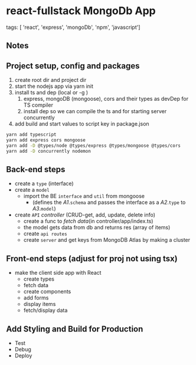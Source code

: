 
# react-fullstack MongoDb App

tags: [ 'react', 'express', 'mongoDb', 'npm', 'javascript']

## Notes

## Project setup, config and packages

1. create root dir and project dir
2. start the nodejs app via yarn init
3. install ts and dep (local or -g )
   1. express, mongoDB (mongoose), cors and their types as devDep for TS compiler
   2. install dep so we can compile the ts and for starting server concurrently
4. add build and start values to script key in package.json

```bash
yarn add typescript
yarn add express cors mongoose
yarn add -D @types/node @types/express @types/mongoose @types/cors
yarn add -D concurrently nodemon
```

## Back-end steps

- create a `type` (interface)
- create a `model`
  - import the BE `interface` and `util` from mongoose
    - (defines the _A1_.`schema` and passes the interface as a _A2_.`type` to _A3_.`model`)
- create `API` _controller_ (CRUD-get, add, update, delete info)
  - create a func to _fetch data_(in controller/app/index.ts)
  - the model gets data from db and returns res (array of items)
  - create `api routes`
  - create `server` and get keys from MongoDB Atlas by making a cluster

## Front-end steps (adjust for proj not using tsx)

- make the client side app with React
  - create types
  - fetch data
  - create components
  - add forms
  - display items
  - fetch/display data

## Add Styling and Build for Production

- Test
- Debug
- Deploy
